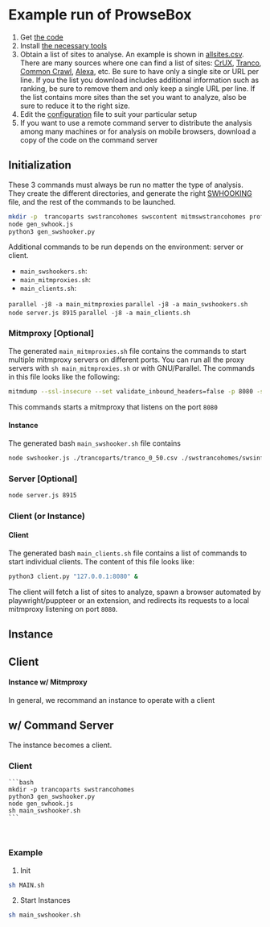 # Example run of ProwseBox
1. Get [the code](src/)
2. Install [the necessary tools](INSTALL.md)
3. Obtain a list of sites to analyse. An example is shown in [allsites.csv](allsites.csv). There are many sources where one can find a list of sites: [CrUX](https://developer.chrome.com/docs/crux/bigquery/), [Tranco](https://tranco-list.eu/), [Common Crawl](https://commoncrawl.org/connect/blog/), [Alexa](https://gist.github.com/chilts/7229605), etc.  Be sure to have only a single site or URL per line. If you the list you download includes additional information such as ranking, be sure to remove them and only keep a single URL per line. If the list contains more sites than the set you want to analyze, also be sure to reduce it to the right size. 
4. Edit the [configuration](CONFIG.md) file to suit your particular setup
5. If you want to use a remote command server to distribute the analysis among many machines or for analysis on mobile browsers, download a copy of the code on the command server

## Initialization
These 3 commands must always be run no matter the type of analysis. They create the different directories, and generate the right [SWHOOKING](SWHOOKING.md) file, and the rest of the commands to be launched.  
```bash
mkdir -p  trancoparts swstrancohomes swscontent mitmswstrancohomes profiles documents swcookies webresponses
node gen_swhook.js
python3 gen_swshooker.py
```
Additional commands to be run depends on the environment: server or client. 
- `main_swshookers.sh`: 
- `main_mitmproxies.sh`:
- `main_clients.sh`: 

`parallel -j8 -a main_mitmproxies`
`parallel -j8 -a main_swshookers.sh`
`node server.js 8915`
`parallel -j8 -a main_clients.sh` 


### Mitmproxy [Optional]
The generated `main_mitmproxies.sh` file contains the commands to start multiple mitmproxy servers on different ports. You can run all the proxy servers with `sh main_mitmproxies.sh` or with GNU/Parallel. The commands in this file looks like the following:
```bash
mitmdump --ssl-insecure --set validate_inbound_headers=false -p 8080 -s ./mitmproxies/httptamper.py &>/dev/null & 
```
This commands starts a mitmproxy that listens on the port `8080`


#### Instance
The generated bash `main_swshooker.sh` file contains
```bash
node swshooker.js ./trancoparts/tranco_0_50.csv ./swstrancohomes/swsinfos_0_50.json "127.0.0.1:8080"
```

### Server [Optional]

```bash
node server.js 8915
```

### Client (or Instance)


#### Client
The generated bash `main_clients.sh` file contains a list of commands to start individual clients. The content of this file looks like:
```bash
python3 client.py "127.0.0.1:8080" &
```
The client will fetch a list of sites to analyze, spawn a browser automated by playwright/puppteer or an extension, and redirects its requests to a local mitmproxy listening on port `8080`.  



## Instance

## Client

#### Instance w/ Mitmproxy
In general, we recommand an instance to operate with a client 



## w/ Command Server
The instance becomes a client. 

### Client 
    ```bash
    mkdir -p trancoparts swstrancohomes
    python3 gen_swshooker.py
    node gen_swhook.js
    sh main_swshooker.sh
    ```
## 
```bash

```


### Example
1. Init
```bash
sh MAIN.sh
```
2. Start Instances
```bash
sh main_swshooker.sh
```